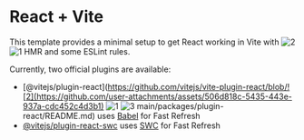 # React + Vite

This template provides a minimal setup to get React working in Vite with ![2](https://github.com/user-attachments/assets/d514394e-8e2b-40b9-ae25-c169dff4da61)
![1](https://github.com/user-attachments/assets/fce86b7e-1ba0-4d4c-8057-bb3f4fa8ad56)
HMR and some ESLint rules.

Currently, two official plugins are available:

- [@vitejs/plugin-react](https://github.com/vitejs/vite-plugin-react/blob/![2](https://github.com/user-attachments/assets/506d818c-5435-443e-937a-cdc452c4d3b1)
![1](https://github.com/user-attachments/assets/b6cba128-ac84-4d1f-976c-f8abea44c585)
![3](https://github.com/user-attachments/assets/20212f01-c36e-4992-9266-c69e4a313f02)
main/packages/plugin-react/README.md) uses [Babel](https://babeljs.io/) for Fast Refresh
- [@vitejs/plugin-react-swc](https://github.com/vitejs/vite-plugin-react-swc) uses [SWC](https://swc.rs/) for Fast Refresh
